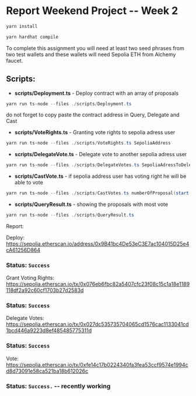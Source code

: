# Report Weekend Project -- Week 2

```powershell
yarn install
```

```powershell
yarn hardhat compile
```

To complete this assignment you will need at least two seed phrases from two test wallets and these wallets will need Sepolia ETH from Alchemy faucet.

## Scripts:

- **scripts/Deployment.ts** - Deploy contract with an array of proposals

```powershell
yarn run ts-node --files ./scripts/Deployment.ts
```

do not forget to copy paste the contract address in Query, Delegate and Cast

- **scripts/VoteRights.ts** - Granting vote rights to sepolia adress user

```powershell
yarn run ts-node --files ./scripts/VoteRights.ts SepoliaAddress
```

- **scripts/DelegateVote.ts** - Delegate vote to another sepolia adress user

```powershell
yarn run ts-node --files ./scripts/DelegateVotes.ts SepoliaAdressToDelegate
```

- **scripts/CastVote.ts** - if sepolia address user has voting right he will be able to vote

```powershell
yarn run ts-node --files ./scripts/CastVotes.ts numberOfProposal(start at 0)
```

- **scripts/QueryResult.ts** - showing the proposals with most vote

```powershell
yarn run ts-node --files ./scripts/QueryResult.ts
```

Report:

Deploy:
https://sepolia.etherscan.io/address/0x9B41bc4De53eC3E7ac104015D25e4cA61256D864

### Status: `Success`

Grant Voting Rights:
https://sepolia.etherscan.io/tx/0x076eb6fbc82a5407cfc23f08c15c1a18e1189118df2a92c60cf1703b27d2583d

### Status: `Success`

Delegate Votes:
https://sepolia.etherscan.io/tx/0x027dc535735704065cd1576cac1133041cd1bcd446a9223d8ef485485775311d

### Status: `Success`

Vote:
https://sepolia.etherscan.io/tx/0xfe14c17b0224340fa3fea53ccf9574e1994cd8d73091e58ca521ba18b612026c

### Status: `Success.` -- recently working
